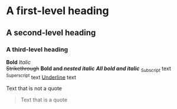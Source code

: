 # A first-level heading
## A second-level heading
### A third-level heading
**Bold**
_Italic_  
~~Strikethrough~~
**Bold and _nested italic_**
***All bold and italic***
<sub>Subscript</sub> text
<sup>Superscript</sup> text
<ins>Underline</ins> text

Text that is not a quote
> Text that is a quote
